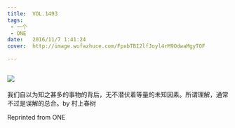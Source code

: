 ```yaml
---
title:	VOL.1493
tags:
 - 一个
 - ONE
date:	2016/11/7 1:41:24
cover:	http://image.wufazhuce.com/FpxbTBI2lfJoyl4rM9OdwaMgyTOF

---
```

![](http://image.wufazhuce.com/FpxbTBI2lfJoyl4rM9OdwaMgyTOF)
---

我们自以为知之甚多的事物的背后，无不潜伏着等量的未知因素。所谓理解，通常不过是误解的总合。by 村上春树
 
Reprinted from ONE

